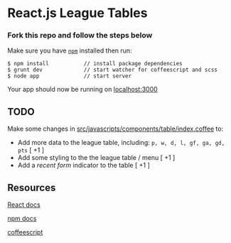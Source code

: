# React.js League Tables

### Fork this repo and follow the steps below

Make sure you have [`npm`](http://blog.npmjs.org/post/85484771375/how-to-install-npm) installed then run:

```
$ npm install           // install package dependencies
$ grunt dev             // start watcher for coffeescript and scss
$ node app              // start server
```


Your app should now be running on [localhost:3000](http://localhost:3000)

## TODO
Make some changes in [src/javascripts/components/table/index.coffee](https://github.com/samternent/frontend-coding-test/blob/master/src/javascripts/components/table/index.coffee) to:

+ Add more data to the league table, including: `p, w, d, l, gf, ga, gd, pts` [ +1 ]
+ Add some styling to the the league table / menu [ +1 ]
+ Add a *recent form* indicator to the table [ +1 ]


## Resources
[React docs](https://facebook.github.io/react/)

[npm docs](https://www.npmjs.com/)

[coffeescript](http://coffeescript.org/)
